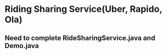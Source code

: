 # Riding Sharing Service(Uber, Rapido, Ola)

## Need to complete RideSharingService.java and Demo.java